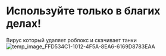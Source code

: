 # Используйте только в благих делах!
Вирус который удаляет роблокс и скачивает танки
![temp_image_FFD534C1-1012-4F5A-8EA6-6169D8783EAA](https://github.com/user-attachments/assets/a9c34c87-851c-4e47-825c-27e5230dc2f9)
